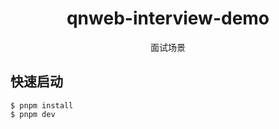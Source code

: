 <div align="center">
    <h1>qnweb-interview-demo</h1>
    <p>面试场景</p>
</div>

## 快速启动

```shell
$ pnpm install
$ pnpm dev
```
